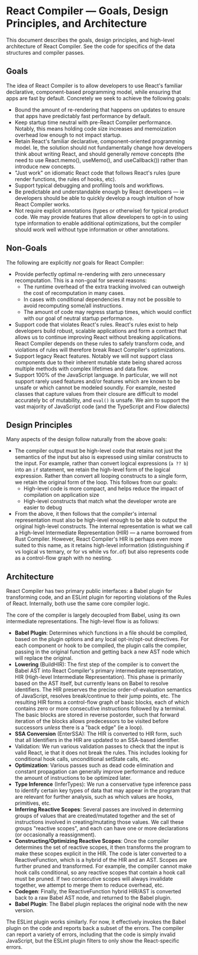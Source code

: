 # React Compiler — Goals, Design Principles, and Architecture

This document describes the goals, design principles, and high-level architecture of React Compiler. See the code for specifics of the data structures and compiler passes.

## Goals

The idea of React Compiler is to allow developers to use React's familiar declarative, component-based programming model, while ensuring that apps are fast by default. Concretely we seek to achieve the following goals:

* Bound the amount of re-rendering that happens on updates to ensure that apps have predictably fast performance by default.
* Keep startup time neutral with pre-React Compiler performance. Notably, this means holding code size increases and memoization overhead low enough to not impact startup.
* Retain React's familiar declarative, component-oriented programming model. Ie, the solution should not fundamentally change how developers think about writing React, and should generally _remove_ concepts (the need to use React.memo(), useMemo(), and useCallback()) rather than introduce new concepts.
* "Just work" on idiomatic React code that follows React's rules (pure render functions, the rules of hooks, etc).
* Support typical debugging and profiling tools and workflows.
* Be predictable and understandable enough by React developers — ie developers should be able to quickly develop a rough intuition of how React Compiler works.
* Not require explicit annotations (types or otherwise) for typical product code. We may provide features that allow developers to opt-in to using type information to enable additional optimizations, but the compiler should work well without type information or other annotations.

## Non-Goals

The following are explicitly *not* goals for React Compiler:

* Provide perfectly optimal re-rendering with zero unnecessary recomputation. This is a non-goal for several reasons:
  * The runtime overhead of the extra tracking involved can outweigh the cost of recomputation in many cases.
  * In cases with conditional dependencies it may not be possible to avoid recomputing some/all instructions.
  * The amount of code may regress startup times, which would conflict with our goal of neutral startup performance.
* Support code that violates React's rules. React's rules exist to help developers build robust, scalable applications and form a contract that allows us to continue improving React without breaking applications. React Compiler depends on these rules to safely transform code, and violations of rules will therefore break React Compiler's optimizations.
* Support legacy React features. Notably we will not support class components due to their inherent mutable state being shared across multiple methods with complex lifetimes and data flow.
* Support 100% of the JavaScript language. In particular, we will not support rarely used features and/or features which are known to be unsafe or which cannot be modeled soundly. For example, nested classes that capture values from their closure are difficult to model accurately bc of mutability, and `eval()` is unsafe. We aim to support the vast majority of JavaScript code (and the TypeScript and Flow dialects)

## Design Principles

Many aspects of the design follow naturally from the above goals:

* The compiler output must be high-level code that retains not just the semantics of the input but also is expressed using similar constructs to the input. For example, rather than convert logical expressions (`a ?? b`) into an `if` statement, we retain the high-level form of the logical expression. Rather than convert all looping constructs to a single form, we retain the original form of the loop. This follows from our goals:
  * High-level code is more compact, and helps reduce the impact of compilation on application size
  * High-level constructs that match what the developer wrote are easier to debug
* From the above, it then follows that the compiler's internal representation must also be high-level enough to be able to output the original high-level constructs. The internal representation is what we call a High-level Intermediate Representation (HIR) — a name borrowed from Rust Compiler. However, React Compiler's HIR is perhaps even more suited to this name, as it retains high-level information (distinguishing if vs logical vs ternary, or for vs while vs for..of) but also represents code as a control-flow graph with no nesting.

## Architecture

React Compiler has two primary public interfaces: a Babel plugin for transforming code, and an ESLint plugin for reporting violations of the Rules of React. Internally, both use the same core compiler logic.

The core of the compiler is largely decoupled from Babel, using its own intermediate representations. The high-level flow is as follows:

- **Babel Plugin**: Determines which functions in a file should be compiled, based on the plugin options and any local opt-in/opt-out directives. For each component or hook to be compiled, the plugin calls the compiler, passing in the original function and getting back a new AST node which will replace the original.
- **Lowering** (BuildHIR): The first step of the compiler is to convert the Babel AST into React Compiler's primary intermediate representation, HIR (High-level Intermediate Representation). This phase is primarily based on the AST itself, but currently leans on Babel to resolve identifiers. The HIR preserves the precise order-of-evaluation semantics of JavaScript, resolves break/continue to their jump points, etc. The resulting HIR forms a control-flow graph of basic blocks, each of which contains zero or more consecutive instructions followed by a terminal. The basic blocks are stored in reverse postorder, such that forward iteration of the blocks allows predecessors to be visited before successors _unless_ there is a "back edge" (ie a loop).
- **SSA Conversion** (EnterSSA): The HIR is converted to HIR form, such that all Identifiers in the HIR are updated to an SSA-based identifier.
- Validation: We run various validation passes to check that the input is valid React, ie that it does not break the rules. This includes looking for conditional hook calls, unconditional setState calls, etc.
- **Optimization**: Various passes such as dead code elimination and constant propagation can generally improve performance and reduce the amount of instructions to be optimized later.
- **Type Inference** (InferTypes): We run a conservative type inference pass to identify certain key types of data that may appear in the program that are relevant for further analysis, such as which values are hooks, primitives, etc. 
- **Inferring Reactive Scopes**: Several passes are involved in determing groups of values that are created/mutated together and the set of instructions involved in creating/mutating those values. We call these groups "reactive scopes", and each can have one or more declarations (or occasionally a reassignment).
- **Constructing/Optimizing Reactive Scopes**: Once the compiler determines the set of reactive scopes, it then transforms the program to make these scopes explicit in the HIR. The code is later converted to a ReactiveFunction, which is a hybrid of the HIR and an AST. Scopes are further pruned and transformed. For example, the compiler cannot make hook calls conditional, so any reactive scopes that contain a hook call must be pruned. If two consecutive scopes will always invalidate together, we attempt to merge them to reduce overhead, etc.
- **Codegen**: Finally, the ReactiveFunction hybrid HIR/AST is converted back to a raw Babel AST node, and returned to the Babel plugin.
- **Babel Plugin**: The Babel plugin replaces the original node with the new version.

The ESLint plugin works similarly. For now, it effectively invokes the Babel plugin on the code and reports back a subset of the errors. The compiler can report a variety of errors, including that the code is simply invalid JavaScript, but the ESLint plugin filters to only show the React-specific errors.
